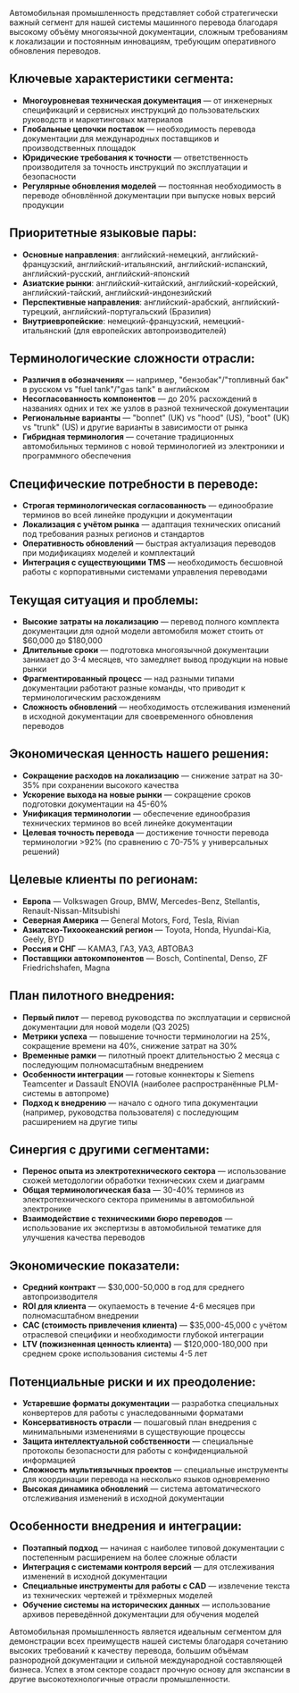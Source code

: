 Автомобильная промышленность представляет собой стратегически важный сегмент для нашей системы машинного перевода благодаря высокому объёму многоязычной документации, сложным требованиям к локализации и постоянным инновациям, требующим оперативного обновления переводов.

## Ключевые характеристики сегмента:

- **Многоуровневая техническая документация** — от инженерных спецификаций и сервисных инструкций до пользовательских руководств и маркетинговых материалов
- **Глобальные цепочки поставок** — необходимость перевода документации для международных поставщиков и производственных площадок
- **Юридические требования к точности** — ответственность производителя за точность инструкций по эксплуатации и безопасности
- **Регулярные обновления моделей** — постоянная необходимость в переводе обновлённой документации при выпуске новых версий продукции

## Приоритетные языковые пары:

- **Основные направления**: английский-немецкий, английский-французский, английский-итальянский, английский-испанский, английский-русский, английский-японский
- **Азиатские рынки**: английский-китайский, английский-корейский, английский-тайский, английский-индонезийский
- **Перспективные направления**: английский-арабский, английский-турецкий, английский-португальский (Бразилия)
- **Внутриевропейские**: немецкий-французский, немецкий-итальянский (для европейских автопроизводителей)

## Терминологические сложности отрасли:

- **Различия в обозначениях** — например, "бензобак"/"топливный бак" в русском vs "fuel tank"/"gas tank" в английском
- **Несогласованность компонентов** — до 20% расхождений в названиях одних и тех же узлов в разной технической документации
- **Региональные варианты** — "bonnet" (UK) vs "hood" (US), "boot" (UK) vs "trunk" (US) и другие варианты в зависимости от рынка
- **Гибридная терминология** — сочетание традиционных автомобильных терминов с новой терминологией из электроники и программного обеспечения

## Специфические потребности в переводе:

- **Строгая терминологическая согласованность** — единообразие терминов во всей линейке продукции и документации
- **Локализация с учётом рынка** — адаптация технических описаний под требования разных регионов и стандартов
- **Оперативность обновлений** — быстрая актуализация переводов при модификациях моделей и комплектаций
- **Интеграция с существующими TMS** — необходимость бесшовной работы с корпоративными системами управления переводами

## Текущая ситуация и проблемы:

- **Высокие затраты на локализацию** — перевод полного комплекта документации для одной модели автомобиля может стоить от $60,000 до $180,000
- **Длительные сроки** — подготовка многоязычной документации занимает до 3-4 месяцев, что замедляет вывод продукции на новые рынки
- **Фрагментированный процесс** — над разными типами документации работают разные команды, что приводит к терминологическим расхождениям
- **Сложность обновлений** — необходимость отслеживания изменений в исходной документации для своевременного обновления переводов

## Экономическая ценность нашего решения:

- **Сокращение расходов на локализацию** — снижение затрат на 30-35% при сохранении высокого качества
- **Ускорение выхода на новые рынки** — сокращение сроков подготовки документации на 45-60%
- **Унификация терминологии** — обеспечение единообразия технических терминов во всей линейке документации
- **Целевая точность перевода** — достижение точности перевода терминологии >92% (по сравнению с 70-75% у универсальных решений)

## Целевые клиенты по регионам:

- **Европа** — Volkswagen Group, BMW, Mercedes-Benz, Stellantis, Renault-Nissan-Mitsubishi
- **Северная Америка** — General Motors, Ford, Tesla, Rivian
- **Азиатско-Тихоокеанский регион** — Toyota, Honda, Hyundai-Kia, Geely, BYD
- **Россия и СНГ** — КАМАЗ, ГАЗ, УАЗ, АВТОВАЗ
- **Поставщики автокомпонентов** — Bosch, Continental, Denso, ZF Friedrichshafen, Magna

## План пилотного внедрения:

- **Первый пилот** — перевод руководства по эксплуатации и сервисной документации для новой модели (Q3 2025)
- **Метрики успеха** — повышение точности терминологии на 25%, сокращение времени на 40%, снижение затрат на 30%
- **Временные рамки** — пилотный проект длительностью 2 месяца с последующим полномасштабным внедрением
- **Особенности интеграции** — готовые коннекторы к Siemens Teamcenter и Dassault ENOVIA (наиболее распространённые PLM-системы в автопроме)
- **Подход к внедрению** — начало с одного типа документации (например, руководства пользователя) с последующим расширением на другие типы

## Синергия с другими сегментами:

- **Перенос опыта из электротехнического сектора** — использование схожей методологии обработки технических схем и диаграмм
- **Общая терминологическая база** — 30-40% терминов из электротехнического сектора применимы в автомобильной электронике
- **Взаимодействие с техническими бюро переводов** — использование их экспертизы в автомобильной тематике для улучшения качества переводов

## Экономические показатели:

- **Средний контракт** — $30,000-50,000 в год для среднего автопроизводителя
- **ROI для клиента** — окупаемость в течение 4-6 месяцев при полномасштабном внедрении
- **CAC (стоимость привлечения клиента)** — $35,000-45,000 с учётом отраслевой специфики и необходимости глубокой интеграции
- **LTV (пожизненная ценность клиента)** — $120,000-180,000 при среднем сроке использования системы 4-5 лет

## Потенциальные риски и их преодоление:

- **Устаревшие форматы документации** — разработка специальных конвертеров для работы с унаследованными форматами
- **Консервативность отрасли** — пошаговый план внедрения с минимальными изменениями в существующие процессы
- **Защита интеллектуальной собственности** — специальные протоколы безопасности для работы с конфиденциальной информацией
- **Сложность мультиязычных проектов** — специальные инструменты для координации перевода на несколько языков одновременно
- **Высокая динамика обновлений** — система автоматического отслеживания изменений в исходной документации

## Особенности внедрения и интеграции:

- **Поэтапный подход** — начиная с наиболее типовой документации с постепенным расширением на более сложные области
- **Интеграция с системами контроля версий** — для отслеживания изменений в исходной документации
- **Специальные инструменты для работы с CAD** — извлечение текста из технических чертежей и трёхмерных моделей
- **Обучение системы на исторических данных** — использование архивов переведённой документации для обучения моделей

Автомобильная промышленность является идеальным сегментом для демонстрации всех преимуществ нашей системы благодаря сочетанию высоких требований к качеству перевода, большим объёмам разнородной документации и сильной международной составляющей бизнеса. Успех в этом секторе создаст прочную основу для экспансии в другие высокотехнологичные отрасли промышленности.